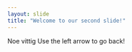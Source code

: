 ```yaml
---
layout: slide
title: "Welcome to our second slide!"
---
```

Noe vittig
Use the left arrow to go back!
